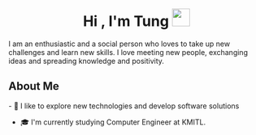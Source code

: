<h1 align="center">Hi , I'm Tung <img src="https://media.giphy.com/media/hvRJCLFzcasrR4ia7z/giphy.gif" width="35"></h1>
I am an enthusiastic and a social person who loves to take up new challenges and learn new skills. I love meeting new people, exchanging ideas and spreading knowledge and positivity.
<h2> About Me </h2>
- 🔭 I like to explore new technologies and develop software solutions

- 🎓 I'm currently studying Computer Engineer at KMITL.

